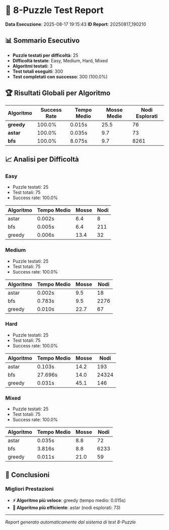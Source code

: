 # 🧩 8-Puzzle Test Report

**Data Esecuzione**: 2025-08-17 19:15:43
**ID Report**: 20250817_190210

## 📊 Sommario Esecutivo

- **Puzzle testati per difficoltà**: 25
- **Difficoltà testate**: Easy, Medium, Hard, Mixed
- **Algoritmi testati**: 3
- **Test totali eseguiti**: 300
- **Test completati con successo**: 300 (100.0%)

## 🏆 Risultati Globali per Algoritmo

| Algoritmo | Success Rate | Tempo Medio | Mosse Medie | Nodi Esplorati |
|-----------|-------------|-------------|-------------|----------------|
| **greedy** | 100.0% | 0.015s | 25.5 | 76 |
| **astar** | 100.0% | 0.035s | 9.7 | 73 |
| **bfs** | 100.0% | 8.075s | 9.7 | 8261 |

## 📈 Analisi per Difficoltà

### Easy

- Puzzle testati: 25
- Test totali: 75
- Success rate: 100.0%

| Algoritmo | Tempo Medio | Mosse | Nodi |
|-----------|------------|-------|------|
| astar | 0.002s | 6.4 | 8 |
| bfs | 0.005s | 6.4 | 211 |
| greedy | 0.006s | 13.4 | 32 |

### Medium

- Puzzle testati: 25
- Test totali: 75
- Success rate: 100.0%

| Algoritmo | Tempo Medio | Mosse | Nodi |
|-----------|------------|-------|------|
| astar | 0.002s | 9.5 | 18 |
| bfs | 0.783s | 9.5 | 2276 |
| greedy | 0.010s | 22.7 | 67 |

### Hard

- Puzzle testati: 25
- Test totali: 75
- Success rate: 100.0%

| Algoritmo | Tempo Medio | Mosse | Nodi |
|-----------|------------|-------|------|
| astar | 0.103s | 14.2 | 193 |
| bfs | 27.696s | 14.0 | 24324 |
| greedy | 0.031s | 45.1 | 146 |

### Mixed

- Puzzle testati: 25
- Test totali: 75
- Success rate: 100.0%

| Algoritmo | Tempo Medio | Mosse | Nodi |
|-----------|------------|-------|------|
| astar | 0.035s | 8.8 | 72 |
| bfs | 3.816s | 8.8 | 6233 |
| greedy | 0.011s | 21.0 | 59 |

## 🎯 Conclusioni

### Migliori Prestazioni

- **⚡ Algoritmo più veloce**: greedy (tempo medio: 0.015s)
- **🎯 Algoritmo più efficiente**: astar (nodi esplorati: 73)

---
*Report generato automaticamente dal sistema di test 8-Puzzle*
